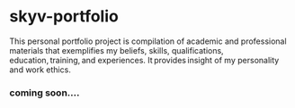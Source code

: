 # skyv-portfolio
This personal portfolio project is compilation of academic and professional materials that exemplifies my beliefs, skills, qualifications, education, training, and experiences. It provides insight of my personality and work ethics.

### coming soon....

